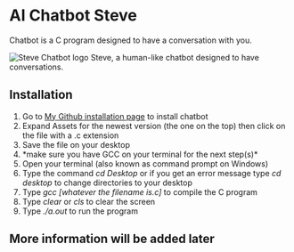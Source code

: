 # AI Chatbot Steve

Chatbot is a C program designed to have a conversation with you.

![Steve Chatbot logo](C:\Users\Rishaan\Desktop\Github\chatbot\7f0e9a2c-ec59-4f07-9377-d0e477c33cf2_200x200.png) Steve, a human-like chatbot designed to have conversations.

## Installation

1. Go to [My Github installation page](https://github.com/rishaank/chatbot/releases) to install chatbot
2. Expand Assets for the newest version (the one on the top)  then click on the file with a .c extension
3. Save the file on your desktop
4. \*make sure you have GCC on your terminal for the next step(s)*
5. Open your terminal (also known as command prompt on Windows)
6. Type the command _cd Desktop_ or if you get an error message type _cd desktop_ to change directories to your desktop
7. Type _gcc [whatever the filename is.c]_  to compile the C program
8. Type _clear_ or _cls_ to clear the screen
9. Type _./a.out_ to run the program

## More information will be added later

